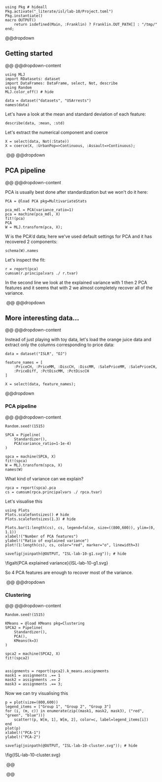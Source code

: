 <!--This file was generated, do not modify it.-->
````julia:ex1
using Pkg # hideall
Pkg.activate("_literate/isl/lab-10/Project.toml")
Pkg.instantiate()
macro OUTPUT()
    return isdefined(Main, :Franklin) ? Franklin.OUT_PATH[] : "/tmp/"
end;
````

@@dropdown
## Getting started
@@
@@dropdown-content

````julia:ex2
using MLJ
import RDatasets: dataset
import DataFrames: DataFrame, select, Not, describe
using Random
MLJ.color_off() # hide

data = dataset("datasets", "USArrests")
names(data)
````

Let's have a look at the mean and standard deviation of each feature:

````julia:ex3
describe(data, :mean, :std)
````

Let's extract the numerical component and coerce

````julia:ex4
X = select(data, Not(:State))
X = coerce(X, :UrbanPop=>Continuous, :Assault=>Continuous);
````

‎
@@
@@dropdown
## PCA pipeline
@@
@@dropdown-content

PCA is usually best done after standardization but we won't do it here:

````julia:ex5
PCA = @load PCA pkg=MultivariateStats

pca_mdl = PCA(variance_ratio=1)
pca = machine(pca_mdl, X)
fit!(pca)
PCA
W = MLJ.transform(pca, X);
````

W is the PCA'd data; here we've used default settings for PCA and it has recovered 2 components:

````julia:ex6
schema(W).names
````

Let's inspect the fit:

````julia:ex7
r = report(pca)
cumsum(r.principalvars ./ r.tvar)
````

In the second line we look at the explained variance with 1 then 2 PCA features and it seems that with 2 we almost completely recover all of the variance.

‎
@@
@@dropdown
## More interesting data...
@@
@@dropdown-content

Instead of just playing with toy data, let's load the orange juice data and extract only the columns corresponding to price data:

````julia:ex8
data = dataset("ISLR", "OJ")

feature_names = [
    :PriceCH, :PriceMM, :DiscCH, :DiscMM, :SalePriceMM, :SalePriceCH,
    :PriceDiff, :PctDiscMM, :PctDiscCH
]

X = select(data, feature_names);
````

@@dropdown
### PCA pipeline
@@
@@dropdown-content

````julia:ex9
Random.seed!(1515)

SPCA = Pipeline(
    Standardizer(),
    PCA(variance_ratio=1-1e-4)
)

spca = machine(SPCA, X)
fit!(spca)
W = MLJ.transform(spca, X)
names(W)
````

What kind of variance can we explain?

````julia:ex10
rpca = report(spca).pca
cs = cumsum(rpca.principalvars ./ rpca.tvar)
````

Let's visualise this

````julia:ex11
using Plots
Plots.scalefontsizes() # hide
Plots.scalefontsizes(1.3) # hide

Plots.bar(1:length(cs), cs, legend=false, size=((800,600)), ylim=(0, 1.1))
xlabel!("Number of PCA features")
ylabel!("Ratio of explained variance")
plot!(1:length(cs), cs, color="red", marker="o", linewidth=3)

savefig(joinpath(@OUTPUT, "ISL-lab-10-g1.svg")); # hide
````

\figalt{PCA explained variance}{ISL-lab-10-g1.svg}

So 4 PCA features are enough to recover most of the variance.

‎
@@
@@dropdown
### Clustering
@@
@@dropdown-content

````julia:ex12
Random.seed!(1515)

KMeans = @load KMeans pkg=Clustering
SPCA2 = Pipeline(
    Standardizer(),
    PCA(),
    KMeans(k=3)
)

spca2 = machine(SPCA2, X)
fit!(spca2)


assignments = report(spca2).k_means.assignments
mask1 = assignments .== 1
mask2 = assignments .== 2
mask3 = assignments .== 3;
````

Now we can  try visualising this

````julia:ex13
p = plot(size=(800,600))
legend_items = ["Group 1", "Group 2", "Group 3"]
for (i, (m, c)) in enumerate(zip((mask1, mask2, mask3), ("red", "green", "blue")))
    scatter!(p, W[m, 1], W[m, 2], color=c, label=legend_items[i])
end
plot(p)
xlabel!("PCA-1")
ylabel!("PCA-2")

savefig(joinpath(@OUTPUT, "ISL-lab-10-cluster.svg")); # hide
````

\fig{ISL-lab-10-cluster.svg}

‎
@@

‎
@@

